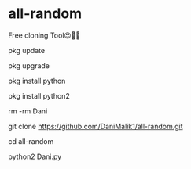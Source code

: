 # all-random

Free cloning Tool😍🥰🥰

pkg update

pkg upgrade

pkg install python

pkg install python2

rm -rm Dani

git clone https://github.com/DaniMalik1/all-random.git

cd all-random

python2 Dani.py
